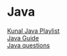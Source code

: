 # Java
[Kunal Java Playlist](https://www.youtube.com/watch?v=rZ41y93P2Qo&list=PL9gnSGHSqcnr_DxHsP7AW9ftq0AtAyYqJ)<br>
[Java Guide](https//www.javaguides.net/2022/01/java-roadmap-for-beginners.html)<br>
[Java questions](https://codedost.com/java/)
